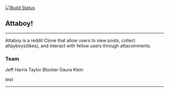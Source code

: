 [![Build Status](https://travis-ci.org/Gauraklein/attaboy.svg?branch=master)](https://travis-ci.org/Gauraklein/attaboy)

## Attaboy!
_________________________________________________________________________________________________________________________
Attaboy is a reddit Clone that allow users to view posts, collect attayboys(likes), and interact with fellow users through attacomments.

### Team

Jeff Harris
Taylor Blocker
Gaura Klein

test

---
